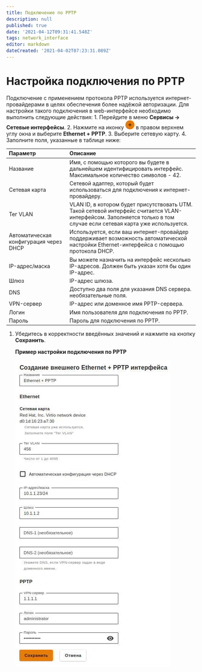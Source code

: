 ```yaml
---
title: Подключение по PPTP
description: null
published: true
date: '2021-04-12T09:31:41.548Z'
tags: network_interface
editor: markdown
dateCreated: '2021-04-02T07:23:31.089Z'
---
```


# Настройка подключения по PPTP

Подключение с применением протокола PPTP используется интернет-провайдерами в целях обеспечения более надёжой авторизации. Для настройки такого подключения в web-интерфейсе необходимо выполнить следующие действия: 1. Перейдите в меню **Сервисы -&gt; Сетевые интерфейсы**. 2. Нажмите на иконку ![ok\_with\_icon.png](../.gitbook/assets/ok_with_icon%20%281%29.png) в правом верхнем углу окна и выберите **Ethernet + PPTP**. 3. Выберите сетевую карту. 4. Заполните поля, указанные в таблице ниже:

| Параметр | Описание |
| :--- | :--- |
| Название | Имя, с помощью которого вы будете в дальнейшем идентифицировать интерфейс. Максимальное количество символов - 42. |
| Сетевая карта | Сетевой адаптер, который будет использоваться для подключения к интернет-провайдеру. |
| Тег VLAN | VLAN ID, в котором будет присутствовать UTM. Такой сетевой интерфейс считается VLAN-интерфейсом. Заполняется только в том случае если сетевая карта уже используется. |
| Автоматическая конфигурация через DHCP | Используется, если ваш интернет-провайдер поддерживает возможность автоматической настройки Ethernet-интерфейса с помощью протокола DHCP. |
| IP-адрес/маска | Вы можете назначить на интерфейс несколько IP-адресов. Должен быть указан хотя бы один IP-адрес. |
| Шлюз | IP-адрес шлюза. |
| DNS | Доступно два поля для указания DNS сервера. необязательные поля. |
| VPN-сервер | IP-адрес или доменное имя PPTP-сервера. |
| Логин | Имя пользователя для подключения по PPTP. |
| Пароль | Пароль для подключения по PPTP. |

1. Убедитесь в корректности введённых значений и нажмите на кнопку **Сохранить**.

   **Пример настройки подключения по PPTP**

   ![ethernet+pptp.jpg](../.gitbook/assets/ethernet+pptp.jpg)

